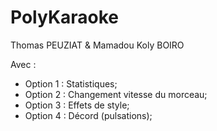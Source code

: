 # PolyKaraoke

Thomas PEUZIAT & Mamadou Koly BOIRO

Avec : 
* Option 1 : Statistiques;
* Option 2 : Changement vitesse du morceau;
* Option 3 : Effets de style;
* Option 4 : Décord (pulsations);
